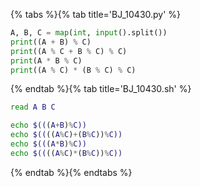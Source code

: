 {% tabs %}{% tab title='BJ_10430.py' %}

```py
A, B, C = map(int, input().split())
print((A + B) % C)
print((A % C + B % C) % C)
print(A * B % C)
print((A % C) * (B % C) % C)
```

{% endtab %}{% tab title='BJ_10430.sh' %}

```sh
read A B C

echo $(((A+B)%C))
echo $((((A%C)+(B%C))%C))
echo $(((A*B)%C))
echo $((((A%C)*(B%C))%C))
```

{% endtab %}{% endtabs %}
